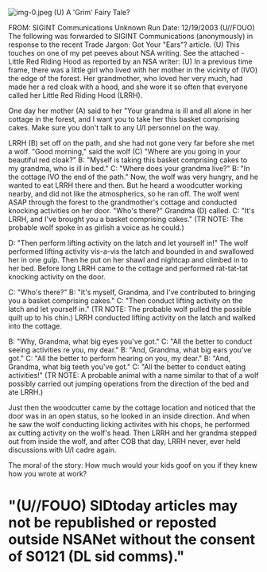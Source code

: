 ![img-0.jpeg](img-0.jpeg)
(U) A 'Grim' Fairy Tale?

FROM: SIGINT Communications
Unknown
Run Date: 12/19/2003
(U//FOUO) The following was forwarded to SIGINT Communications (anonymously) in response to the recent Trade Jargon: Got Your "Ears"? article.
(U) This touches on one of my pet peeves about NSA writing. See the attached - Little Red Riding Hood as reported by an NSA writer:
(U) In a previous time frame, there was a little girl who lived with her mother in the vicinity of (IVO) the edge of the forest. Her grandmother, who loved her very much, had made her a red cloak with a hood, and she wore it so often that everyone called her Little Red Riding Hood (LRRH).

One day her mother (A) said to her "Your grandma is ill and all alone in her cottage in the forest, and I want you to take her this basket comprising cakes. Make sure you don't talk to any U/I personnel on the way.

LRRH (B) set off on the path, and she had not gone very far before she met a wolf.
"Good morning," said the wolf (C) "Where are you going in your beautiful red cloak?"
B: "Myself is taking this basket comprising cakes to my grandma, who is ill in bed."
C: "Where does your grandma live?"
B: "In the cottage IVO the end of the path."
Now, the wolf was very hungry, and he wanted to eat LRRH there and then. But he heard a woodcutter working nearby, and did not like the atmospherics, so he ran off. The wolf went ASAP through the forest to the grandmother's cottage and conducted knocking activities on her door.
"Who's there?" Grandma (D) called.
C: "It's LRRH, and I've brought you a basket comprising cakes." (TR NOTE: The probable wolf spoke in as girlish a voice as he could.)

D: "Then perform lifting activity on the latch and let yourself in!"
The wolf performed lifting activity vis-a-vis the latch and bounded in and swallowed her in one gulp. Then he put on her shawl and nightcap and climbed in to her bed. Before long LRRH came to the cottage and performed rat-tat-tat knocking activity on the door.

C: "Who's there?"
B: "It's myself, Grandma, and I've contributed to bringing you a basket comprising cakes."
C: "Then conduct lifting activity on the latch and let yourself in." (TR NOTE: The probable wolf pulled the possible quilt up to his chin.) LRRH conducted lifting activity on the latch and walked into the cottage.

B: "Why, Grandma, what big eyes you've got."
C: "All the better to conduct seeing activities re you, my dear."
B: "And, Grandma, what big ears you've got."
C: "All the better to perform hearing on you, my dear."
B: "And, Grandma, what big teeth you've got."
C: "All the better to conduct eating activities!" (TR NOTE: A probable animal with a name similar to that of a wolf possibly carried out jumping operations from the direction of the bed and ate LRRH.)

Just then the woodcutter came by the cottage location and noticed that the door was in an open status, so he looked in an inside direction. And when he saw the wolf conducting licking activites with his chops, he performed ax cutting activity on the wolf's head. Then LRRH and her grandma stepped out from inside the wolf, and after COB that day, LRRH never, ever held discussions with U/I cadre again.

The moral of the story: How much would your kids goof on you if they knew how you wrote at work?

# "(U//FOUO) SIDtoday articles may not be republished or reposted outside NSANet without the consent of S0121 (DL sid comms)."
